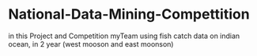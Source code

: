 # National-Data-Mining-Compettition


in this Project and Competition myTeam using fish catch data on indian ocean, in 2 year (west mooson and east moonson)
